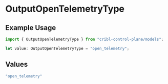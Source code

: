 # OutputOpenTelemetryType

## Example Usage

```typescript
import { OutputOpenTelemetryType } from "cribl-control-plane/models";

let value: OutputOpenTelemetryType = "open_telemetry";
```

## Values

```typescript
"open_telemetry"
```